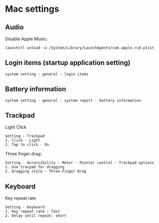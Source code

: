 # Mac settings

## Audio

Disable Apple Music:

```
launchctl unload -w /System/Library/LaunchAgents/com.apple.rcd.plist
```

## Login items (startup application setting)

```
system setting - general - login items
```

## Battery information

```
system setting - general - system report - battery information
```

## Trackpad

Light Click

```
Setting - Trackpad
1. Click - Light
2. Tap to click - On
```

Three finger drag:

```
Setting - Accessibility - Motor - Pointer control - Trackpad options
1. Use tracpad for dragging
2. Dragging style - Three-Finger Drag
```

## Keyboard

Key repeat rate

```
Setting - Keyboard
1. Key repeat rate : fast
2. Delay until repeat: short
```
